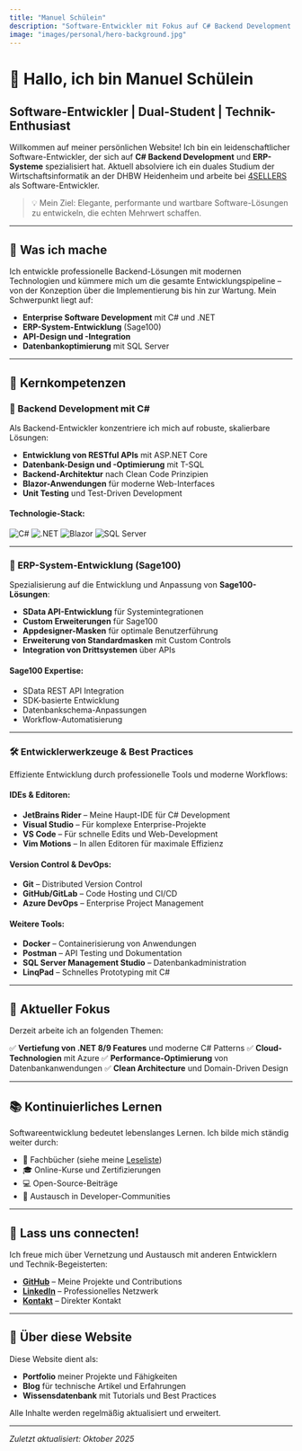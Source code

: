 ```yaml
---
title: "Manuel Schülein"
description: "Software-Entwickler mit Fokus auf C# Backend Development und ERP-Systeme | Dualer Student an der DHBW Heidenheim"
image: "images/personal/hero-background.jpg"
---
```


# 👋 Hallo, ich bin Manuel Schülein

## Software-Entwickler | Dual-Student | Technik-Enthusiast

Willkommen auf meiner persönlichen Website! Ich bin ein leidenschaftlicher Software-Entwickler, der sich auf **C# Backend Development** und **ERP-Systeme** spezialisiert hat. Aktuell absolviere ich ein duales Studium der Wirtschaftsinformatik an der DHBW Heidenheim und arbeite bei [4SELLERS](https://www.4sellers.de) als Software-Entwickler.

> 💡 Mein Ziel: Elegante, performante und wartbare Software-Lösungen zu entwickeln, die echten Mehrwert schaffen.

---

## 🚀 Was ich mache

Ich entwickle professionelle Backend-Lösungen mit modernen Technologien und kümmere mich um die gesamte Entwicklungspipeline – von der Konzeption über die Implementierung bis hin zur Wartung. Mein Schwerpunkt liegt auf:

- **Enterprise Software Development** mit C# und .NET
- **ERP-System-Entwicklung** (Sage100)
- **API-Design und -Integration**
- **Datenbankoptimierung** mit SQL Server

---

## 💼 Kernkompetenzen

### 🔧 Backend Development mit C#

Als Backend-Entwickler konzentriere ich mich auf robuste, skalierbare Lösungen:

- **Entwicklung von RESTful APIs** mit ASP.NET Core
- **Datenbank-Design und -Optimierung** mit T-SQL
- **Backend-Architektur** nach Clean Code Prinzipien
- **Blazor-Anwendungen** für moderne Web-Interfaces
- **Unit Testing** und Test-Driven Development

#### Technologie-Stack:
![C#](https://img.shields.io/badge/C%23-239120?style=for-the-badge&logo=c-sharp&logoColor=white)
![.NET](https://img.shields.io/badge/.NET-512BD4?style=for-the-badge&logo=dotnet&logoColor=white)
![Blazor](https://img.shields.io/badge/Blazor-512BD4?style=for-the-badge&logo=blazor&logoColor=white)
![SQL Server](https://img.shields.io/badge/SQL_Server-CC2927?style=for-the-badge&logo=microsoft-sql-server&logoColor=white)

---

### 🏢 ERP-System-Entwicklung (Sage100)

Spezialisierung auf die Entwicklung und Anpassung von **Sage100-Lösungen**:

- **SData API-Entwicklung** für Systemintegrationen
- **Custom Erweiterungen** für Sage100
- **Appdesigner-Masken** für optimale Benutzerführung
- **Erweiterung von Standardmasken** mit Custom Controls
- **Integration von Drittsystemen** über APIs

#### Sage100 Expertise:
- SData REST API Integration
- SDK-basierte Entwicklung
- Datenbankschema-Anpassungen
- Workflow-Automatisierung

---

### 🛠 Entwicklerwerkzeuge & Best Practices

Effiziente Entwicklung durch professionelle Tools und moderne Workflows:

#### IDEs & Editoren:
- **JetBrains Rider** – Meine Haupt-IDE für C# Development
- **Visual Studio** – Für komplexe Enterprise-Projekte
- **VS Code** – Für schnelle Edits und Web-Development
- **Vim Motions** – In allen Editoren für maximale Effizienz

#### Version Control & DevOps:
- **Git** – Distributed Version Control
- **GitHub/GitLab** – Code Hosting und CI/CD
- **Azure DevOps** – Enterprise Project Management

#### Weitere Tools:
- **Docker** – Containerisierung von Anwendungen
- **Postman** – API Testing und Dokumentation
- **SQL Server Management Studio** – Datenbankadministration
- **LinqPad** – Schnelles Prototyping mit C#

---

## 🎯 Aktueller Fokus

Derzeit arbeite ich an folgenden Themen:

✅ **Vertiefung von .NET 8/9 Features** und moderne C# Patterns
✅ **Cloud-Technologien** mit Azure
✅ **Performance-Optimierung** von Datenbankanwendungen
✅ **Clean Architecture** und Domain-Driven Design

---

## 📚 Kontinuierliches Lernen

Softwareentwicklung bedeutet lebenslanges Lernen. Ich bilde mich ständig weiter durch:

- 📖 Fachbücher (siehe meine [Leseliste](/reading))
- 🎓 Online-Kurse und Zertifizierungen
- 💻 Open-Source-Beiträge
- 🤝 Austausch in Developer-Communities

---

## 🤝 Lass uns connecten!

Ich freue mich über Vernetzung und Austausch mit anderen Entwicklern und Technik-Begeisterten:

- **[GitHub](https://github.com/deadmade)** – Meine Projekte und Contributions
- **[LinkedIn](https://www.linkedin.com/in/manuel-schülein)** – Professionelles Netzwerk
- **[Kontakt](/contact)** – Direkter Kontakt

---

## 🎨 Über diese Website

Diese Website dient als:
- **Portfolio** meiner Projekte und Fähigkeiten
- **Blog** für technische Artikel und Erfahrungen
- **Wissensdatenbank** mit Tutorials und Best Practices

Alle Inhalte werden regelmäßig aktualisiert und erweitert.

---

*Zuletzt aktualisiert: Oktober 2025*

